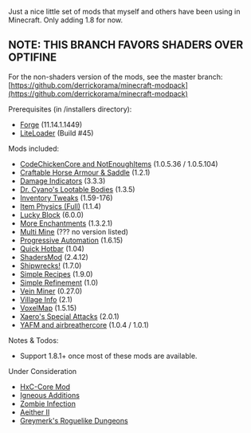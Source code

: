 Just a nice little set of mods that myself and others have been using in Minecraft. Only adding 1.8 for now.

## NOTE: THIS BRANCH FAVORS SHADERS OVER OPTIFINE

For the non-shaders version of the mods, see the master branch:
[https://github.com/derrickorama/minecraft-modpack](https://github.com/derrickorama/minecraft-modpack)

Prerequisites (in /installers directory):

* [Forge](http://files.minecraftforge.net) (11.14.1.1449)
* [LiteLoader](http://www.minecraftforum.net/forums/mapping-and-modding/minecraft-mods/1290155-liteloader-for-minecraft-1-7-10) (Build #45)

Mods included:

* [CodeChickenCore and NotEnoughItems](http://www.minecraftforum.net/forums/mapping-and-modding/minecraft-mods/1279956-chickenbones-mods) (1.0.5.36 / 1.0.5.104)
* [Craftable Horse Armour & Saddle](http://www.curse.com/mc-mods/minecraft/224841-craftable-horse-armour-saddle) (1.2.1)
* [Damage Indicators](http://www.minecraftforum.net/forums/mapping-and-modding/minecraft-mods/1286538-hit-splat-damage-indicators) (3.3.3)
* [Dr. Cyano's Lootable Bodies](http://www.minecraftforum.net/forums/mapping-and-modding/minecraft-mods/2298198-dr-cyanos-lootable-bodies) (1.3.5)
* [Inventory Tweaks](http://www.minecraftforum.net/forums/mapping-and-modding/minecraft-mods/1288184-inventory-tweaks) (1.59-176)
* [Item Physics (Full)](http://www.minecraftforum.net/forums/mapping-and-modding/minecraft-mods/2076336-itemphysic) (1.1.4)
* [Lucky Block](http://www.minecraftforum.net/forums/mapping-and-modding/minecraft-mods/1292247-lucky-block) (6.0.0)
* [More Enchantments](http://www.minecraftforum.net/forums/mapping-and-modding/minecraft-mods/1445082-more-enchantments) (1.3.2.1)
* [Multi Mine](http://atomicstryker.net/multimine.php) (??? no version listed)
* [Progressive Automation](http://www.minecraftforum.net/forums/mapping-and-modding/minecraft-mods/2076388-progressive-automation) (1.6.15)
* [Quick Hotbar](http://www.quickhotbar.com) (1.04)
* [ShadersMod](http://shadersmod.net/version-1-8/) (2.4.12)
* [Shipwrecks!](http://www.minecraftforum.net/forums/mapping-and-modding/minecraft-mods/1291627-shipwrecks) (1.7.0)
* [Simple Recipes](http://www.wuppy29.com/minecraft/category/simple-recipes/) (1.9.0)
* [Simple Refinement](http://www.curse.com/mc-mods/minecraft/227221-simple-refinement) (1.0)
* [Vein Miner](http://www.minecraftforum.net/forums/mapping-and-modding/minecraft-mods/1292260-1-5-x-1-6-x-vein-miner) (0.27.0)
* [Village Info](http://chunkbase.com/mods/village-info) (2.1)
* [VoxelMap](http://minecraft.curseforge.com/mc-mods/225179-voxelmap) (1.5.15)
* [Xaero's Special Attacks](http://www.planetminecraft.com/mod/forge164xaeros-special-attacks-v100/) (2.0.1)
* [YAFM and airbreathercore](http://www.minecraftforum.net/forums/mapping-and-modding/minecraft-mods/1292539-yafm-yet-another-food-mod) (1.0.4 / 1.0.1)

Notes & Todos:

* Support 1.8.1+ once most of these mods are available.

Under Consideration

* [HxC-Core Mod](http://www.minecraftforum.net/forums/mapping-and-modding/minecraft-mods/2351391-hxc-mods)
* [Igneous Additions](http://www.minecraftforum.net/forums/mapping-and-modding/minecraft-mods/2357019-igneous-additions)
* [Zombie Infection](http://www.curse.com/mc-mods/minecraft/227518-zombie-infection)
* [Aeither II](http://www.aetherii.com)
* [Greymerk's Roguelike Dungeons](http://www.minecraftforum.net/forums/mapping-and-modding/minecraft-mods/1290238-roguelike-dungeons)